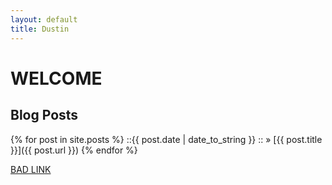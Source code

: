 ```yaml
---
layout: default
title: Dustin
---
```


WELCOME
=======

Blog Posts
----------
  {% for post in site.posts %}
    ::<span>{{ post.date | date_to_string }} </span>:: &raquo; [{{ post.title }}]({{ post.url }})
  {% endfor %}

[BAD LINK](/badstuff)
